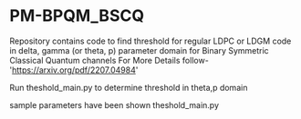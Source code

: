 # PM-BPQM_BSCQ

Repository contains code to find threshold for regular LDPC or LDGM code in delta, gamma (or theta, p) parameter domain 
for Binary Symmetric Classical Quantum channels 
For More Details follow- 'https://arxiv.org/pdf/2207.04984'

Run theshold_main.py to determine threshold in theta,p domain

sample parameters have been shown theshold_main.py
